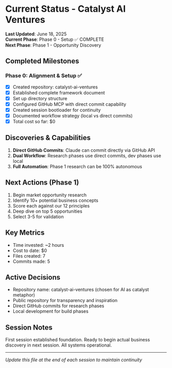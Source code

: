 # Current Status - Catalyst AI Ventures

**Last Updated**: June 18, 2025  
**Current Phase**: Phase 0 - Setup ✅ COMPLETE  
**Next Phase**: Phase 1 - Opportunity Discovery

## Completed Milestones

### Phase 0: Alignment & Setup ✅
- [x] Created repository: catalyst-ai-ventures
- [x] Established complete framework document
- [x] Set up directory structure
- [x] Configured GitHub MCP with direct commit capability
- [x] Created session bootloader for continuity
- [x] Documented workflow strategy (local vs direct commits)
- [x] Total cost so far: $0

## Discoveries & Capabilities

1. **Direct GitHub Commits**: Claude can commit directly via GitHub API
2. **Dual Workflow**: Research phases use direct commits, dev phases use local
3. **Full Automation**: Phase 1 research can be 100% autonomous

## Next Actions (Phase 1)

1. Begin market opportunity research
2. Identify 10+ potential business concepts  
3. Score each against our 12 principles
4. Deep dive on top 5 opportunities
5. Select 3-5 for validation

## Key Metrics
- Time invested: ~2 hours
- Cost to date: $0
- Files created: 7
- Commits made: 5

## Active Decisions
- Repository name: catalyst-ai-ventures (chosen for AI as catalyst metaphor)
- Public repository for transparency and inspiration
- Direct GitHub commits for research phases
- Local development for build phases

## Session Notes
First session established foundation. Ready to begin actual business discovery in next session. All systems operational.

---
*Update this file at the end of each session to maintain continuity*
